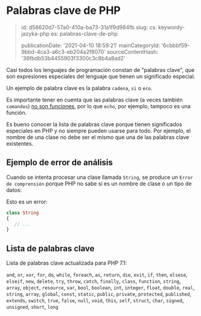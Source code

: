 Palabras clave de PHP
=====================

> id: d58620d7-57a0-410a-ba73-31a1f9d984fb
> slug:
> 	cs: keywordy-jazyka-php
> 	es: palabras-clave-de-php
> 
> publicationDate: '2021-04-10 18:59:21'
> mainCategoryId: '6cbbbf59-9bbd-4ca3-a6c3-eb204a2f8070'
> sourceContentHash: '38fbdb53b4455903f3300c3c8b4a8ad2'

Casi todos los lenguajes de programación constan de "palabras clave", que son expresiones especiales del lenguaje que tienen un significado especial.

Un ejemplo de palabra clave es la palabra `cadena`, `si` o `eco`.

Es importante tener en cuenta que las palabras clave (a veces también `comandos`) <a href="/comandos-y-funciones">no son funciones</a>, por lo que `echo`, por ejemplo, tampoco es una función.

Es bueno conocer la lista de palabras clave porque tienen significados especiales en PHP y no siempre pueden usarse para todo. Por ejemplo, el nombre de una clase no debe ser el mismo que una de las palabras clave existentes.

Ejemplo de error de análisis
-------------------

Cuando se intenta procesar una clase llamada `String`, se produce un `Error de comprensión` porque PHP no sabe si es un nombre de clase o un tipo de datos:

Esto es un error:

```php
class String
{
   // ...
}
```

Lista de palabras clave
-------------------

Lista de palabras clave actualizada para PHP 7.1:

`and`, `or`, `xor`, `for`, `do`, `while`, `foreach`, `as`, `return`, `die`, `exit`, `if`, `then`, `elsese`, `elseif`, `new`, `delete`, `try`, `throw`, `catch`, `finally`, `class`, `function`, `string`, `array`, `object`, `resource`, `var`, `bool`, `boolean`, `int`, `integer`, `float`, `double`, `real`, `string`, `array`, `global`, `const`, `static`, `public`, `private`, `protected`, `published`, `extends`, `switch`, `true`, `false`, `null`, `void`, `this`, `self`, `struct`, `char`, `signed`, `unsigned`, `short`, `long`
